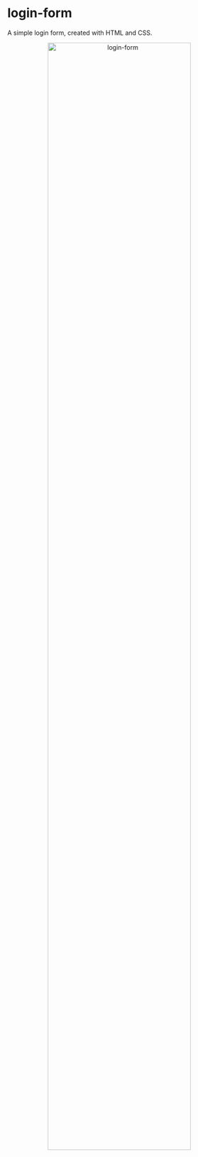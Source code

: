 # login-form
A simple login form, created with HTML and CSS.

<p align="center">
	<img width=80% src="https://user-images.githubusercontent.com/101121453/211907424-5402093b-6212-42fb-b235-b922c7c8367b.gif" alt="login-form">
</p>
